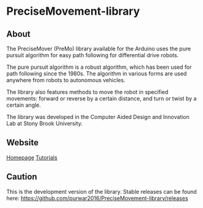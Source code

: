 # PreciseMovement-library
## About
The PreciseMover (PreMo) library available for the Arduino uses the pure pursuit algorithm for easy path following for differential drive robots. 

The pure pursuit algorithm is a robust algorithm, which has been used for path following since the 1980s. The algorithm in various forms are used anywhere from robots to autonomous vehicles.

The library also features methods to move the robot in specified movements: forward or reverse by a certain distance, and turn or twist by a certain angle. 

The library was developed in the Computer Aided Design and Innovation Lab at Stony Brook University.

## Website
[Homepage](https://sites.google.com/stonybrook.edu/premo/) 
[Tutorials](https://sites.google.com/stonybrook.edu/premo/tutorials?authuser=0)

## Caution
This is the development version of the library.
Stable releases can be found here:
https://github.com/purwar2016/PreciseMovement-library/releases
